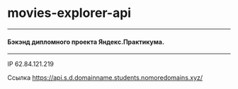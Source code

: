 # movies-explorer-api
_____
#### Бэкэнд дипломного проекта Яндекс.Практикума. 
_____
IP 62.84.121.219

Ссылка https://api.s.d.domainname.students.nomoredomains.xyz/
